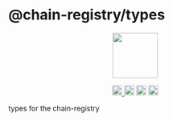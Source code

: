 # @chain-registry/types

<p align="center" width="100%">
    <img height="90" src="https://user-images.githubusercontent.com/545047/190171475-b416f99e-2831-4786-9ba3-a7ff4d95b0d3.svg" />
</p>

<p align="center" width="100%">
  <a href="https://github.com/hyperweb-io/chain-registry/actions/workflows/run-tests.yml">
    <img height="20" src="https://github.com/hyperweb-io/chain-registry/actions/workflows/run-tests.yml/badge.svg" />
  </a>
   <a href="https://github.com/hyperweb-io/chain-registry/blob/main/LICENSE"><img height="20" src="https://img.shields.io/badge/license-MIT-blue.svg"></a>
   <a href="https://www.npmjs.com/package/@chain-registry/types"><img height="20" src="https://img.shields.io/npm/dt/@chain-registry/types"></a>
   <a href="https://www.npmjs.com/package/@chain-registry/types"><img height="20" src="https://img.shields.io/github/package-json/v/hyperweb-io/chain-registry?filename=v1%2Fpackages%2Ftypes%2Fpackage.json"></a>
</p>

types for the chain-registry 

